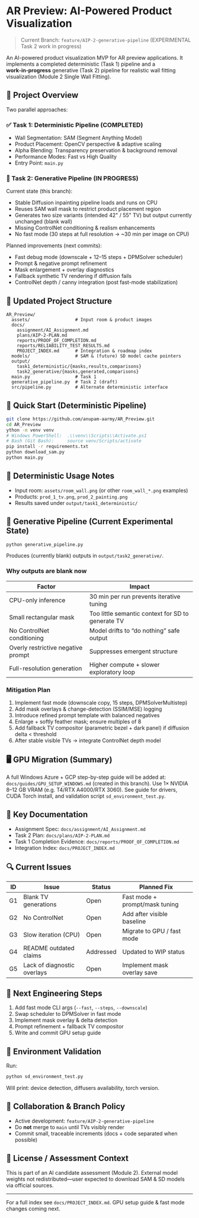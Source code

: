 # AR Preview: AI-Powered Product Visualization

> Current Branch: `feature/AIP-2-generative-pipeline` (EXPERIMENTAL Task 2 work in progress)

An AI-powered product visualization MVP for AR preview applications. It implements a completed deterministic (Task 1) pipeline and a **work‑in‑progress** generative (Task 2) pipeline for realistic wall fitting visualization (Module 2 Single Wall Fitting).

## 🎯 Project Overview

Two parallel approaches:

### ✅ Task 1: Deterministic Pipeline (COMPLETED)
- Wall Segmentation: SAM (Segment Anything Model)
- Product Placement: OpenCV perspective & adaptive scaling
- Alpha Blending: Transparency preservation & background removal
- Performance Modes: Fast vs High Quality
- Entry Point: `main.py`

### 🔧 Task 2: Generative Pipeline (IN PROGRESS)
Current state (this branch):
- Stable Diffusion inpainting pipeline loads and runs on CPU
- Reuses SAM wall mask to restrict product placement region
- Generates two size variants (intended 42" / 55" TV) but output currently unchanged (blank wall)
- Missing ControlNet conditioning & realism enhancements
- No fast mode (30 steps at full resolution → ~30 min per image on CPU)

Planned improvements (next commits):
- Fast debug mode (downscale + 12–15 steps + DPMSolver scheduler)
- Prompt & negative prompt refinement
- Mask enlargement + overlay diagnostics
- Fallback synthetic TV rendering if diffusion fails
- ControlNet depth / canny integration (post fast-mode stabilization)

## 📂 Updated Project Structure
```
AR_Preview/
  assets/                 # Input room & product images
  docs/
    assignment/AI_Assignment.md
    plans/AIP-2-PLAN.md
    reports/PROOF_OF_COMPLETION.md
    reports/RELIABILITY_TEST_RESULTS.md
    PROJECT_INDEX.md      # Integration & roadmap index
  models/                 # SAM & (future) SD model cache pointers
  output/
    task1_deterministic/{masks,results,comparisons}
    task2_generative/{masks,generated,comparisons}
  main.py                 # Task 1
  generative_pipeline.py  # Task 2 (draft)
  src/pipeline.py         # Alternate deterministic interface
```

## 🚀 Quick Start (Deterministic Pipeline)
```bash
git clone https://github.com/anupam-aarmy/AR_Preview.git
cd AR_Preview
ython -m venv venv
# Windows PowerShell:  .\\venv\\Scripts\\Activate.ps1
# Bash (Git Bash):     source venv/Scripts/activate
pip install -r requirements.txt
python download_sam.py
python main.py
```

## 🧪 Deterministic Usage Notes
- Input room: `assets/room_wall.png` (or other `room_wall_*.png` examples)
- Products: `prod_1_tv.png`, `prod_2_painting.png`
- Results saved under `output/task1_deterministic/`

## 🧬 Generative Pipeline (Current Experimental State)
```bash
python generative_pipeline.py
```
Produces (currently blank) outputs in `output/task2_generative/`.

### Why outputs are blank now
| Factor | Impact |
|--------|--------|
| CPU-only inference | 30 min per run prevents iterative tuning |
| Small rectangular mask | Too little semantic context for SD to generate TV |
| No ControlNet conditioning | Model drifts to “do nothing” safe output |
| Overly restrictive negative prompt | Suppresses emergent structure |
| Full-resolution generation | Higher compute + slower exploratory loop |

### Mitigation Plan
1. Implement fast mode (downscale copy, 15 steps, DPMSolverMultistep)
2. Add mask overlays & change-detection (SSIM/MSE) logging
3. Introduce refined prompt template with balanced negatives
4. Enlarge + softly feather mask; ensure multiples of 8
5. Add fallback TV compositor (parametric bezel + dark panel) if diffusion delta < threshold
6. After stable visible TVs → integrate ControlNet depth model

## 🖥️ GPU Migration (Summary)
A full Windows Azure + GCP step-by-step guide will be added at: `docs/guides/GPU_SETUP_WINDOWS.md` (created in this branch). Use 1× NVIDIA 8–12 GB VRAM (e.g. T4/RTX A4000/RTX 3060). See guide for drivers, CUDA Torch install, and validation script `sd_environment_test.py`.

## 📑 Key Documentation
- Assignment Spec: `docs/assignment/AI_Assignment.md`
- Task 2 Plan: `docs/plans/AIP-2-PLAN.md`
- Task 1 Completion Evidence: `docs/reports/PROOF_OF_COMPLETION.md`
- Integration Index: `docs/PROJECT_INDEX.md`

## 🔍 Current Issues
| ID | Issue | Status | Planned Fix |
|----|-------|--------|-------------|
| G1 | Blank TV generations | Open | Fast mode + prompt/mask tuning |
| G2 | No ControlNet | Open | Add after visible baseline |
| G3 | Slow iteration (CPU) | Open | Migrate to GPU / fast mode |
| G4 | README outdated claims | Addressed | Updated to WIP status |
| G5 | Lack of diagnostic overlays | Open | Implement mask overlay save |

## 🔄 Next Engineering Steps
1. Add fast mode CLI args (`--fast`, `--steps`, `--downscale`)
2. Swap scheduler to DPMSolver in fast mode
3. Implement mask overlay & delta detection
4. Prompt refinement + fallback TV compositor
5. Write and commit GPU setup guide

## 🧪 Environment Validation
Run:
```bash
python sd_environment_test.py
```
Will print: device detection, diffusers availability, torch version.

## 🤝 Collaboration & Branch Policy
- Active development: `feature/AIP-2-generative-pipeline`
- Do **not** merge to `main` until TVs visibly render
- Commit small, traceable increments (docs + code separated when possible)

## 📜 License / Assessment Context
This is part of an AI candidate assessment (Module 2). External model weights not redistributed—user expected to download SAM & SD models via official sources.

---
For a full index see `docs/PROJECT_INDEX.md`. GPU setup guide & fast mode changes coming next.
